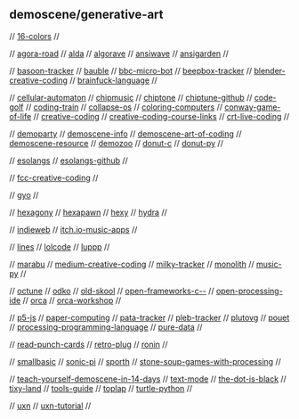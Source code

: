 ## demoscene/generative-art

// [16-colors](https://16colo.rs/)
//

// [agora-road](https://agoraroad.com/)
// [alda](https://github.com/alda-lang/alda)
// [algorave](https://algorave.com/)
// [ansiwave](https://ansiwave.net/)
// [ansigarden](https://www.ansigarden.com/#all)
//

// [basoon-tracker](https://www.stef.be/bassoontracker/)
// [bauble](https://github.com/ianthehenry/bauble)
// [bbc-micro-bot](https://www.bbcmicrobot.com/)
// [beepbox-tracker](https://beepbox.co)
// [blender-creative-coding](https://tabreturn.github.io/code/blender/python/2020/06/06/a_quick_intro_to_blender_creative_coding-part_1_of_3.html)
// [brainfuck-language](https://gist.github.com/roachhd/dce54bec8ba55fb17d3a)
//

// [cellular-automaton](https://pypi.org/project/cellular-automaton/)
// [chipmusic](https://chipmusic.org/)
// [chiptone](https://sfbgames.itch.io/chiptone)
// [chiptune-github](https://github.com/topics/chiptune)
// [code-golf](https://github.com/topics/code-golf)
// [coding-train](https://thecodingtrain.com)
// [collapse-os](https://collapseos.org/)
// [coloring-computers](https://ipfs.io/ipfs/QmYz7DPRWypGQcbAHr7Mi8EKB6ntSPsEnUsCXbAhBiHQZP/)
// [conway-game-of-life](https://www.youtube.com/watch?v=xP5-iIeKXE8&t=89s)
// [creative-coding](https://www.iquilezles.org)
// [creative-coding-course-links](https://www.reddit.com/r/creativecoding/comments/2ijcpc/is_there_any_free_online_course_on_creative_coding/)
// [crt-live-coding](https://github.com/Swordfish90/crt-live-coding)
//

// [demoparty](https://www.demoparty.net/)
// [demoscene-info](https://www.demoscene.info/)
// [demoscene-art-of-coding](http://demoscene-the-art-of-coding.net/)
// [demoscene-resource](http://www.pouet.net/index.php)
// [demozoo](https://demozoo.org/)
// [donut-c](https://www.a1k0n.net/2011/07/20/donut-math.html)
// [donut-py](https://github.com/RandomThings23/donut)
//

// [esolangs](https://esolangs.org/wiki/Esoteric_programming_language)
// [esolangs-github](https://github.com/topics/esoteric-language)
//

// [fcc-creative-coding](https://www.freecodecamp.org/news/an-introduction-to-generative-art-what-it-is-and-how-you-make-it-b0b363b50a70)
//

// [gyo](https://wiki.xxiivv.com/site/gyo.html)
//

// [hexagony](https://hexagony.net/)
// [hexapawn](https://www.rigb.org/christmaslectures08/html/activities/sweet-computer.pdf)
// [hexy](https://avanier.studio/hexy)
// [hydra](https://github.com/ojack/hydra)
//

// [indieweb](https://indieweb.org/)
// [itch.io-music-apps](https://itch.io/tools/tag-music)
//

// [lines](https://llllllll.co/)
// [lolcode](http://www.lolcode.org/)
// [luppp](http://openavproductions.com/luppp/)
//

// [marabu](https://github.com/hundredrabbits/Marabu)
// [medium-creative-coding](https://medium.com/better-programming/getting-started-with-creative-coding-16072ff7e778)
// [milky-tracker](https://milkytracker.org/about/)
// [monolith](https://pbat.ch/wiki/monolith/)
// [music-py](https://rainbow-dreamer.github.io/musicpy/)
//

// [octune](https://github.com/fengctor/octune)
// [odko](https://github.com/comfies/odko)
// [old-skool](http://www.oldskool.org)
// [open-frameworks-c--](https://openframeworks.cc/)
// [open-processing-ide](https://openprocessing.org)
// [orca](https://github.com/hundredrabbits/Orca)
// [orca-workshop](https://github.com/okyeron/Orca-1/blob/master/WORKSHOP.md)
//

// [p5-js](https://p5js.org)
// [paper-computing](https://wiki.xxiivv.com/site/paper_computing.html)
// [pata-tracker](https://pixwlk.itch.io/pata-tracker)
// [pleb-tracker](https://github.com/danfrz/PLEBTracker)
// [plutovg](https://github.com/sammycage/plutovg)
// [pouet](https://www.pouet.net/index.php)
// [processing-programming-language](https://processing.org)
// [pure-data](https://puredata.info)
//

// [read-punch-cards](https://craftofcoding.wordpress.com/2017/01/28/read-your-own-punch-cards/)
// [retro-plug](https://github.com/tommitytom/RetroPlug)
// [ronin](https://hundredrabbits.itch.io/ronin)
//

// [smallbasic](https://smallbasic.github.io/)
// [sonic-pi](https://sonic-pi.net)
// [sporth](https://pbat.ch/proj/sporth.html)
// [stone-soup-games-with-processing](https://github.com/JohnEarnest/StoneSoup)
//

// [teach-yourself-demoscene-in-14-days](https://github.com/psenough/teach_yourself_demoscene_in_14_days)
// [text-mode](http://text-mode.org/)
// [the-dot-is-black](https://thedotisblack.com/)
// [tixy-land](https://tixy.land/)
// [tools-guide](https://blog.prototypr.io/the-short-guide-to-generative-art-creative-coding-fc36ff163708)
// [toplap](https://toplap.org/)
// [turtle-python](https://docs.python.org/3/library/turtle.html)
//

// [uxn](https://wiki.xxiivv.com/site/uxn.html)
// [uxn-tutorial](https://compudanzas.net/uxn_tutorial.html)
//
